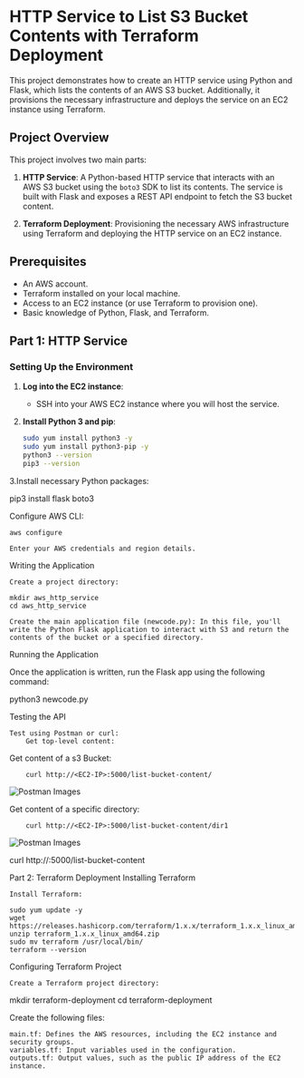 # HTTP Service to List S3 Bucket Contents with Terraform Deployment

This project demonstrates how to create an HTTP service using Python and Flask, which lists the contents of an AWS S3 bucket. Additionally, it provisions the necessary infrastructure and deploys the service on an EC2 instance using Terraform.


## Project Overview

This project involves two main parts:

1. **HTTP Service**: A Python-based HTTP service that interacts with an AWS S3 bucket using the `boto3` SDK to list its contents. The service is built with Flask and exposes a REST API endpoint to fetch the S3 bucket content.

2. **Terraform Deployment**: Provisioning the necessary AWS infrastructure using Terraform and deploying the HTTP service on an EC2 instance.

## Prerequisites

- An AWS account.
- Terraform installed on your local machine.
- Access to an EC2 instance (or use Terraform to provision one).
- Basic knowledge of Python, Flask, and Terraform.

## Part 1: HTTP Service

### Setting Up the Environment

1. **Log into the EC2 instance**:
   - SSH into your AWS EC2 instance where you will host the service.

2. **Install Python 3 and pip**:
   ```bash
   sudo yum install python3 -y
   sudo yum install python3-pip -y
   python3 --version
   pip3 --version
3.Install necessary Python packages:

pip3 install flask boto3

Configure AWS CLI:

    aws configure

    Enter your AWS credentials and region details.

Writing the Application

    Create a project directory:

    mkdir aws_http_service
    cd aws_http_service

    Create the main application file (newcode.py): In this file, you'll write the Python Flask application to interact with S3 and return the contents of the bucket or a specified directory.

Running the Application

Once the application is written, run the Flask app using the following command:

python3 newcode.py

Testing the API

    Test using Postman or curl:
        Get top-level content:

Get content of a s3 Bucket:

        curl http://<EC2-IP>:5000/list-bucket-content/
![Postman Images](PostmanImg.png)

Get content of a specific directory:

        curl http://<EC2-IP>:5000/list-bucket-content/dir1
![Postman Images](PostmanImg2.png)


curl http://<EC2-IP>:5000/list-bucket-content

Part 2: Terraform Deployment
Installing Terraform

    Install Terraform:

    sudo yum update -y
    wget https://releases.hashicorp.com/terraform/1.x.x/terraform_1.x.x_linux_amd64.zip
    unzip terraform_1.x.x_linux_amd64.zip
    sudo mv terraform /usr/local/bin/
    terraform --version

Configuring Terraform Project

    Create a Terraform project directory:

mkdir terraform-deployment
cd terraform-deployment

Create the following files:

    main.tf: Defines the AWS resources, including the EC2 instance and security groups.
    variables.tf: Input variables used in the configuration.
    outputs.tf: Output values, such as the public IP address of the EC2 instance.
